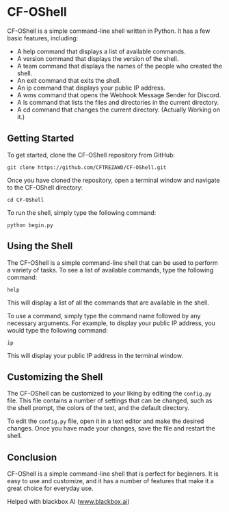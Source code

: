  # CF-OShell

CF-OShell is a simple command-line shell written in Python. It has a few basic features, including:

- A help command that displays a list of available commands.
- A version command that displays the version of the shell.
- A team command that displays the names of the people who created the shell.
- An exit command that exits the shell.
- An ip command that displays your public IP address.
- A wms command that opens the Webhook Message Sender for Discord.
- A ls command that lists the files and directories in the current directory.
- A cd command that changes the current directory. (Actually Working on it.)

## Getting Started

To get started, clone the CF-OShell repository from GitHub:

```
git clone https://github.com/CFTREZAWD/CF-OShell.git
```

Once you have cloned the repository, open a terminal window and navigate to the CF-OShell directory:

```
cd CF-OShell
```

To run the shell, simply type the following command:

```
python begin.py
```

## Using the Shell

The CF-OShell is a simple command-line shell that can be used to perform a variety of tasks. To see a list of available commands, type the following command:

```
help
```

This will display a list of all the commands that are available in the shell.

To use a command, simply type the command name followed by any necessary arguments. For example, to display your public IP address, you would type the following command:

```
ip
```

This will display your public IP address in the terminal window.

## Customizing the Shell

The CF-OShell can be customized to your liking by editing the `config.py` file. This file contains a number of settings that can be changed, such as the shell prompt, the colors of the text, and the default directory.

To edit the `config.py` file, open it in a text editor and make the desired changes. Once you have made your changes, save the file and restart the shell.

## Conclusion

CF-OShell is a simple command-line shell that is perfect for beginners. It is easy to use and customize, and it has a number of features that make it a great choice for everyday use.




Helped with blackbox AI (www.blackbox.ai)
